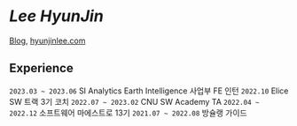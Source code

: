 # *Lee HyunJin*

<!-- [Resume](https://hyunjinee.notion.site/),  -->
[Blog](https://velog.io/@hyunjine), [hyunjinlee.com](https://hyunjinlee.com)

## Experience
`2023.03 ~ 2023.06` SI Analytics Earth Intelligence 사업부 FE 인턴
`2022.10` Elice SW 트랙 3기 코치
`2022.07 ~ 2023.02` CNU SW Academy TA
`2022.04 ~ 2022.12` 소프트웨어 마에스트로 13기
`2021.07 ~ 2022.08` 방슐랭 가이드

<!-- 
## Experience
- [SI Analytics](https://recruit.si-analytics.ai/) [Earth Intelligence 사업부](https://recruit.si-analytics.ai/603e1889-9af8-4b4e-8610-4161e6193afb) FE 인턴(2023.03 ~ 2023.06)
- [Elice](https://elice.training/track/sw) SW 트랙 3기 코치 (2022)
- [소프트웨어 마에스트로 13기](https://www.swmaestro.org/sw/main/main.do) (2022)
- CNU SW Academy TA (2022)
- 방슐랭 가이드 (2021 ~ 2022)

 -->
